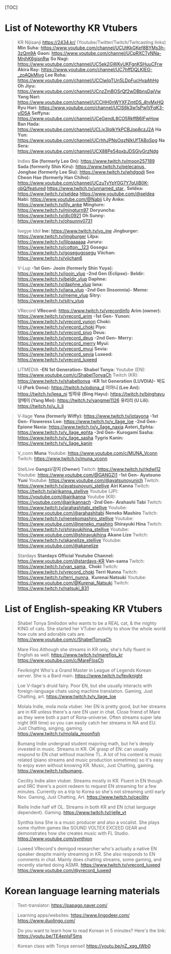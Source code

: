 [TOC]

# List of Noteworthy KR Vtubers
>KR Nijisanji
https://2434.kr/ (Youtube/Twitter/Twitch/Twitcasting links)
**Min Suha:** https://www.youtube.com/channel/UCUtKkGKef8BYMs3h-3zQm9A
**Gaon:** https://www.youtube.com/channel/UCpRXCTyNNa-MnjhK6gisnRw
**So Nagi:** https://www.youtube.com/channel/UC5ek2GWKvUKFgnKSHuuCFrw
**Akira Ray:** https://www.youtube.com/channel/UC7hffDQLKIEG-_zoAQkMIvg
**Lee Roha:** https://www.youtube.com/channel/UCClwIqTUn5LDpFucHyaAhHg
**Oh Jiyu:** https://www.youtube.com/channel/UCnzZmBOSrQf2wDBbnsDajVw
**Yang Nari:** https://www.youtube.com/channel/UCCHH0nWYXFZmtDS_4tvMxHQ
**Ryu Hari:** https://www.youtube.com/channel/UClS6k3w1sPwlVFqK3-yID5A
**Seffyna:** https://www.youtube.com/channel/UCeGendL8CO5RkffB6IFwHow
**Ban Hada:** https://www.youtube.com/channel/UCLjx3lqIkYkPCBJop8czJ2A
**Ha Yun:** https://www.youtube.com/channel/UCrhhJPNsOqzNIkUfTABoSpg
**Na Sera:** https://www.youtube.com/channel/UCX88Pe54pxbJDSGIyGrzNdg
 
>Indies
**Sie (formerly Lee On):** https://www.twitch.tv/moon257189
**Sada (formerly Shin Kiru):** https://www.twitch.tv/pelecanus_
**Jonghae (formerly Lee Siu):** https://www.twitch.tv/whdgodi
**Seo Cheon Hae (formerly Han Chiho):**
https://www.youtube.com/channel/UCzuTyYpY0G7Y7qUiB0K-obQ/featured
https://www.twitch.tv/unnamed_star_
**Seldea:**
https://www.twitch.tv/seldea
https://www.youtube.com/@seldea
**Nabi:**
https://www.youtube.com/@Nabii
**Lily Anke:**
https://www.twitch.tv/lily_anke
**Mingturn:**
https://www.twitch.tv/mingturn97
**Doryuncha:** 
https://www.twitch.tv/dlc0921
**Oh Sunny:** 
https://www.twitch.tv/ohsunny0731
 
>Isegye Idol
**Ine:** https://www.twitch.tv/vo_ine
**Jingburger:** https://www.twitch.tv/jingburger
**Lilpa:** https://www.twitch.tv/lilpaaaaaa
**Jururu:** https://www.twitch.tv/cotton__123
**Gosegu:** https://www.twitch.tv/gosegugosegu
**Viichan:** https://www.twitch.tv/viichan6
 
>V-Lup
**-1st Gen-**
**Jooin (formerly Shin Yuya):** https://www.twitch.tv/jooin_vlup
**-2nd Gen (Eclipse)-**
**Beldir:** https://www.twitch.tv/beldir_vlup
**Daphne:** https://www.twitch.tv/daphne_vlup
**Iana:** https://www.twitch.tv/iana_vlup
**-2nd Gen (Insomnia)-**
**Meme:** https://www.twitch.tv/meme_vlup
**Sitry:** https://www.twitch.tv/sitry_vlup
 
>VRecord
**VRecord:** https://www.twitch.tv/vrecordinfo
**Arim (owner):** https://www.twitch.tv/vrecord_arim
**-1st Gen-**
**Yunon:** https://www.twitch.tv/vrecord_yunon
**Choki:** https://www.twitch.tv/vrecord_choki
**Piyo:** https://www.twitch.tv/vrecord_piyo
**Deus:** https://www.twitch.tv/vrecord_deus
**-2nd Gen-**
**Merry:** https://www.twitch.tv/vrecord_merry
**Myui:** https://www.twitch.tv/vrecord_myui
**Sevia:** https://www.twitch.tv/vrecord_sevia
**Luxeed:** https://www.twitch.tv/vrecord_luxeed
 
>LITMEDIA
**-EN 1st Generation-**
**Shabel Tonya:** 
Youtube (EN): https://www.youtube.com/c/ShabelTonyaCh
Twitch (KR): https://www.twitch.tv/shabeltonya
**-KR 1st Generation (LUVDIA)-**
**박도나 (Park Dona):** https://twitch.tv/pdona_d
**이아니 (Lee Ani):** https://twitch.tv/leea_ni
**빙하유 (Bing Hayu):** https://twitch.tv/binghayu
**양메이 (Yang Mei):** https://twitch.tv/yangmei1126
**유리리 (U Lili):** https://twitch.tv/u_li_li
 
>V-llage
**Yona (formerly Wiffy):** https://www.twitch.tv/iotayona
**-1st Gen-**
**Floweress Loe:** https://www.twitch.tv/v_llage_loe
**-2nd Gen-**
**Epione Naxia:** https://www.twitch.tv/v_llage_naxia
**Asteri_Ephta:** https://www.twitch.tv/v_llage_ephta
**-3rd Gen-**
**Kurogami Sasha:** https://www.twitch.tv/v_llage_sasha
**Tygris Kanin:** https://www.twitch.tv/v_llage_kanin
 
>V_conn
**Muna**
Youtube: https://www.youtube.com/c/MUNA_Vconn
Twitch: https://www.twitch.tv/muna_vconn
 
>StelLive
**Gangzi/강지 (Owner)**
Twitch: https://www.twitch.tv/rkdwl12
Youtube: https://www.youtube.com/@GANGZI1
**-1st Gen-**
**Ayatsuno Yuni**
Youtube: https://www.youtube.com/@ayatsunoyunich
Twitch: https://www.twitch.tv/ayatsunoyuni_stellive
**Airi Kanna**
Twitch: https://twitch.tv/airikanna_stellive
Youtube (JP): https://youtube.com/@airikanna
Youtube (KR): https://youtube.com/@airikannach
**-2nd Gen-**
**Arahashi Tabi**
Twitch: https://www.twitch.tv/arahashitabi_stellive
Youtube: https://www.youtube.com/@arahashitabi
**Neneko Mashiro**
Twitch: https://www.twitch.tv/nenekomashiro_stellive
Youtube: https://www.youtube.com/@neneko_mashiro
**Shirayuki Hina**
Twitch: https://www.twitch.tv/shirayukihina_stellive
Youtube: https://www.youtube.com/@shirayukihina
**Akane Lize**
Twitch: https://www.twitch.tv/akanelize_stellive
Youtube: https://www.youtube.com/@akanelize
 
>Stardays
**Stardays Official Youtube Channel:** 
https://www.youtube.com/@stardays-KR
**Van-sama** 
Twitch: https://www.twitch.tv/van_sama_
**Choki** 
Twitch: https://www.twitch.tv/vrecord_choki
**Terri Nunna**
Twitch: https://www.twitch.tv/terri_nunna_
**Kurenai Natsuki**
Youtube: https://www.youtube.com/@Kurenai_Natsuki
Twitch: https://www.twitch.tv/natsuki_831

# List of English-speaking KR Vtubers
>Shabel Tonya
Smilodon who wants to be a REAL cat, & the mighty KING of cats. She started her VTuber activity to show the whole world how cute and adorable cats are.
https://www.youtube.com/c/ShabelTonyaCh
 
>Mare Flos
Although she streams in KR only, she's fully fluent in English as well.
https://www.twitch.tv/mareflos_kr
https://www.youtube.com/c/MareFlosCh
 
>Feviknight 
Who's a Grand Master in League of Legends Korean server. She is a Bard main.
https://www.twitch.tv/feviknight
 
>Loe
V-llage's druid fairy. Poor EN, but she usually interacts with foreign-language chats using machine translation. Gaming, Just Chatting, art.
https://www.twitch.tv/v_llage_loe
 
>Molala
Indie, mola mola vtuber. Her EN is pretty good, but her streams are in KR unless there's a rare EN user in chat. Close friend of Mare as they were both a part of Rona-universe. Often streams super late night (KR time) so you can easily catch her streams in NA and EU. Just Chatting, singing, gaming.
https://www.twitch.tv/molala_moonfish
 
>Bumang
Indie undergrad student majoring math, but he's deeply invested in music. Streams in KR. OK grasp of EN: can usually respond to EN chat without machine TL. A lot of his content is music related (piano streams and music production sometimes) so it's easy to enjoy even without knowing KR. Music, Just Chatting, gaming.
https://www.twitch.tv/bumang_
 
>Cecility
Indie alien vtuber. Streams mostly in KR. Fluent in EN though and IIRC there's a point redeem to request EN streaming for a few minutes. Currently on a trip to Korea so she's not streaming until early Nov. Gaming, Just Chatting, Art.
https://www.twitch.tv/cecility
 
>Rielle
Indie half elf OL. Streams in both KR and EN (chat language dependent). Gaming.
https://www.twitch.tv/rielle_vt
 
>Synthia Iona
She is a music producer and also a vocalist. She plays some rhythm games like SOUND VOLTEX EXCEED GEAR and demonstrates how she creates music with FL Studio.
https://www.youtube.com/synthion

>Luxeed
VRecord's demigod researcher who's actually a native EN speaker despite mainly streaming in KR. She also responds to EN comments in chat.  Mainly does chatting streams, some gaming, and recently started doing ASMR.
https://www.twitch.tv/vrecord_luxeed
https://www.youtube.com/@vrecord_luxeed

# Korean language learning materials

>Text-translator:
https://papago.naver.com/

>Learning apps/websites:
https://www.lingodeer.com/
https://www.duolingo.com/

>Do you want to learn how to read Korean in 5 minutes? Here's the link:
https://youtu.be/TE4eplsFSms

>Korean class with Tonya sensei!
https://youtu.be/nZ_xqg_tWb0